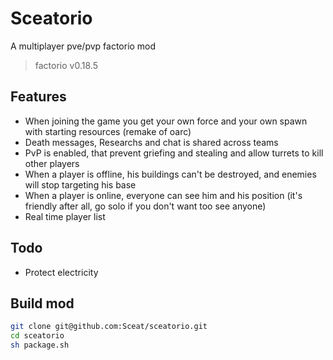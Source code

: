 # Sceatorio
A multiplayer pve/pvp factorio mod

>  factorio v0.18.5

## Features

- When joining the game you get your own force and your own spawn with starting resources (remake of oarc)
- Death messages, Researchs and chat is shared across teams
- PvP is enabled, that prevent griefing and stealing and allow turrets to kill other players
- When a player is offline, his buildings can't be destroyed, and enemies will stop targeting his base
- When a player is online, everyone can see him and his position (it's friendly after all, go solo if you don't want too see anyone)
- Real time player list

## Todo

- Protect electricity

## Build mod

```sh
git clone git@github.com:Sceat/sceatorio.git
cd sceatorio
sh package.sh
```
